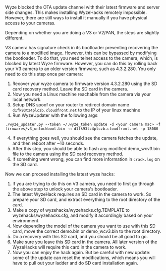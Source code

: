 Wyze blocked the OTA update channel with their latest firmware and server side
changes. This makes installing WyzeHacks remotely impossible. However, there are
still ways to install it manually if you have physical access to your cameras.

Depending on whether you are doing a V3 or V2/PAN, the steps are slightly
different.

V3 camera has signature check in its bootloader preventing recovering the camera
to a modified image. However, this can be bypassed by modifying the bootloader.
To do that, you need telnet access to the camera, which, is blocked by latest
Wyze firmware. However, you can do this by rolling back your V3 camera to an
older version firmware, such as 4.3.2.280. You only need to do this step once
per camera:
1. Recover your wyze camera to firmware version 4.3.2.280 using the SD card
recovery method. Leave the SD card in the camera.
2. Now you need a Linux machine reachable from the camera via your local network.
3. Setup DNS spoof on your router to redirect domain name `d1fk93tz4plczb.cloudfront.net`
to the IP of your linux machine
3. Run WyzeUpdater with the following args:
```
./wyze_updater.py --token ~/.wyze_token update -d <your camera mac> -f firmwares/v3_unlockboot.bin -n d1fk93tz4plczb.cloudfront.net -p 18080
```
4. If everything goes well, you should see the camera fetches the update, and
then reboot after ~10 seconds.
5. After this step, you should be able to flash any modified demo_wcv3.bin file
to the camera using the SD card recovery method.
6. If something went wrong, you can find more information in `crack.log` on the
SD card.

Now we can proceed installing the latest wyze hacks:
1. If you are trying to do this on V3 camera, you need to first go through the
above step to unlock your camera's bootloader.
2. The latest WyzeHack requires an SD card in the camera to work. So prepare
your SD card, and extract everything to the root directory of the card.
3. Make a copy of wyzehacks/wyzehacks.cfg.TEMPLATE to wyzehacks/wyzehacks.cfg,
and modify it accordingly based on your environment.
4. Now depending the model of the camera you want to use with this SD card, move
the correct demo.bin or demo_wcv3.bin to the root directory.
5. Do a recovery with this SD card, and you should be all good to go.
6. Make sure you leave this SD card in the camera. All later version of the
WyzeHacks will require this card in the camera to work.
7. Now you can enjoy the hack again. But be careful with new update: some of the
update can reset the modifications, which means you will have to pull out your
ladder and do SD card installation again.
